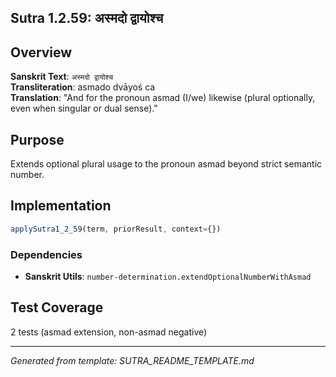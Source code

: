 ## Sutra 1.2.59: अस्मदो द्वायोश्च

## Overview
**Sanskrit Text**: `अस्मदो द्वायोश्च`  
**Transliteration**: asmado dvāyoś ca  
**Translation**: "And for the pronoun asmad (I/we) likewise (plural optionally, even when singular or dual sense)."

## Purpose
Extends optional plural usage to the pronoun asmad beyond strict semantic number.

## Implementation
```javascript
applySutra1_2_59(term, priorResult, context={})
```
### Dependencies
- **Sanskrit Utils**: `number-determination.extendOptionalNumberWithAsmad`

## Test Coverage
2 tests (asmad extension, non-asmad negative)

---
*Generated from template: SUTRA_README_TEMPLATE.md*
